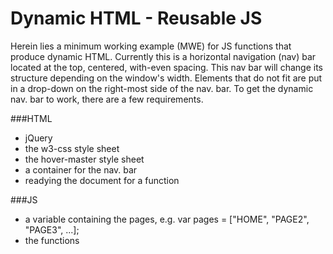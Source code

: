 # Dynamic HTML - Reusable JS

Herein lies a minimum working example (MWE) for JS functions that produce dynamic HTML. Currently this is a horizontal navigation (nav) bar located at the top, centered, with-even spacing. This nav bar will change its structure depending on the window's width. Elements that do not fit are put in a drop-down on the right-most side of the nav. bar.  To get the dynamic nav. bar to work, there are a few requirements.



###HTML
- jQuery
- the w3-css style sheet
- the hover-master style sheet
- a container for the nav. bar
- readying the document for a function

###JS
- a variable containing the pages, e.g. var pages = ["HOME", "PAGE2", "PAGE3", ...];
- the functions
